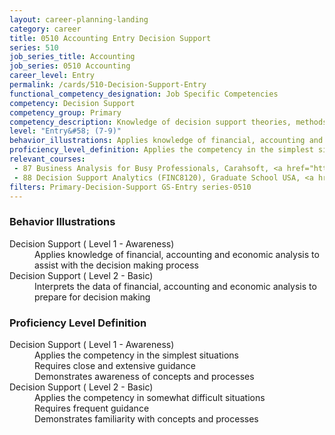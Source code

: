 ```yaml
---
layout: career-planning-landing
category: career
title: 0510 Accounting Entry Decision Support
series: 510
job_series_title: Accounting
job_series: 0510 Accounting
career_level: Entry
permalink: /cards/510-Decision-Support-Entry
functional_competency_designation: Job Specific Competencies
competency: Decision Support
competency_group: Primary
competency_description: Knowledge of decision support theories, methods, and tools for identifying, synthesizing, representing, and evaluating the important aspects of a decision situation and prescribing the recommended course for decision makers and other stakeholders
level: "Entry&#58; (7-9)"
behavior_illustrations: Applies knowledge of financial, accounting and economic analysis to assist with the decision making process ? Interprets the data of financial, accounting and economic analysis to prepare for decision making
proficiency_level_definition: Applies the competency in the simplest situations ? Requires close and extensive guidance ? Demonstrates awareness of concepts and processes ? Applies the competency in somewhat difficult situations ? Requires frequent guidance ? Demonstrates familiarity with concepts and processes
relevant_courses: 
 - 87 Business Analysis for Busy Professionals, Carahsoft, <a href="https://www.linkedin.com/learning/business-analysis-for-busy-professionals">https://www.linkedin.com/learning/business-analysis-for-busy-professionals</a>
 - 88 Decision Support Analytics (FINC8120), Graduate School USA, <a href="https://www.graduateschool.edu/solr-search/content?keys=FINC8120">https://www.graduateschool.edu/solr-search/content?keys=FINC8120</a>
filters: Primary-Decision-Support GS-Entry series-0510
---
```


<div class="desktop:grid-col-6 margin-y-205">
  <div class="border-top-05 bg-white padding-2 shadow-5 height-full members-hover border-1px border-gray-30 border-top-orange radius-lg">
    <h3>Behavior Illustrations</h3>
    <dl class="text-base"><dt>Decision Support ( Level 1 - Awareness)</dt><dd>Applies knowledge of financial, accounting and economic analysis to assist with the decision making process</dd><dt>Decision Support ( Level 2 - Basic)</dt><dd>Interprets the data of financial, accounting and economic analysis to prepare for decision making</dd></dl>
  </div>
</div>
<div class="desktop:grid-col-6 margin-y-205">
  <div class="border-top-05 bg-white padding-2 shadow-5 height-full members-hover border-1px border-gray-30 border-top-orange radius-lg">
    <h3>Proficiency Level Definition</h3>
    <dl class="text-base"><dt>Decision Support ( Level 1 - Awareness)</dt><dd>Applies the competency in the simplest situations </dd><dd> Requires close and extensive guidance </dd><dd> Demonstrates awareness of concepts and processes</dd><dt>Decision Support ( Level 2 - Basic)</dt><dd>Applies the competency in somewhat difficult situations </dd><dd> Requires frequent guidance </dd><dd> Demonstrates familiarity with concepts and processes</dd></dl>
  </div>
</div>